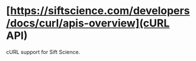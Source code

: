 # [https://siftscience.com/developers/docs/curl/apis-overview](cURL API)

cURL support for Sift Science.